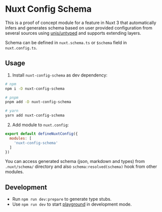 # Nuxt Config Schema

This is a proof of concept module for a feature in Nuxt 3 that automatically infers and generates schema based on user provided configuration from several sources using [unjs/untyped](https://github.com/unjs/untyped) and supports extending layers.

Schema can be defined in `nuxt.schema.ts` or `$schema` field in `nuxt.config.ts`.

## Usage


1. Install `nuxt-config-schema` as dev dependency:

```sh
# npm
npm i -D nuxt-config-schema

# pnpm
pnpm add -D nuxt-config-schema

# yarn
yarn add nuxt-config-schema
```

2. Add module to `nuxt.config`:

```js
export default defineNuxtConfig({
  modules: [
    'nuxt-config-schema'
  ]
})
```

You can access generated schema (json, markdown and types) from `.nuxt/schema/` directory and also `schema:resolved(schema)` hook from other modules.

## Development

- Run `npm run dev:prepare` to generate type stubs.
- Use `npm run dev` to start [playground](./playground) in development mode.
